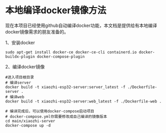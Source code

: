 # 本地编译docker镜像方法

现在本项目已经使用github自动编译docker功能，本文档是提供给有本地编译docker镜像需求的朋友准备的。

1、安装docker
```
sudo apt-get install docker-ce docker-ce-cli containerd.io docker-buildx-plugin docker-compose-plugin
```
2、编译docker镜像
```
#进入项目根目录
# 编译server
docker build -t xiaozhi-esp32-server:server_latest -f ./Dockerfile-server .
# 编译web
docker build -t xiaozhi-esp32-server:web_latest -f ./Dockerfile-web .

# 编译完成后，可以使用docker-compose启动项目
# docker-compose.yml你需要修改成自己编译的镜像版本
cd main/xiaozhi-server
docker-compose up -d
```

